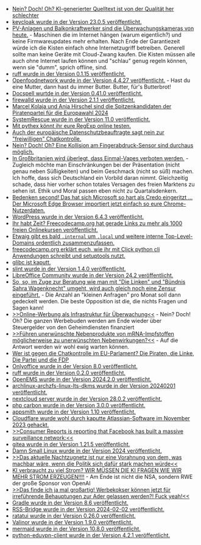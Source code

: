 * [Nein? Doch! Oh? KI-generierter Quelltext ist von der Qualität her schlechter](http://blog.fefe.de/?ts=9b4860e4)
* [keycloak wurde in der Version 23.0.5 veröffentlicht.](https://github.com/keycloak/keycloak/releases/tag/23.0.5)
* [PV-Anlagen und Balkonkraftwerker sind die Überwachungskameras von heute.](https://www.borncity.com/blog/2024/01/29/cybersecurity-die-risiken-bei-solaranlagen/) - Maschinen die im Internet hängen (warum eigentlich?) und keine Firmwareupdates mehr erhalten. Nach Ende der Garantiezeit würde ich die Kisten einfach ohne Internetzugriff betreiben. Generell sollte man keine Geräte mit Cloud-Zwang kaufen. Die Kisten müssen alle auch ohne Internet laufen können und "schlau" genug regeln können, wenn sie "dumm", sprich offline, sind.
* [ruff wurde in der Version 0.1.15 veröffentlicht.](https://github.com/astral-sh/ruff/releases/tag/v0.1.15)
* [Openfoodnetwork wurde in der Version 4.4.27 veröffentlicht.](https://github.com/openfoodfoundation/openfoodnetwork/releases/tag/v4.4.27) - Hast du eine Mutter, dann hast du immer Butter. Butter, für's Butterbrot!
* [Docspell wurtde in der Version 0.41.0 veröffentlicht.](https://github.com/eikek/docspell/releases/tag/v0.41.0)
* [firewalld wurde in der Version 2.1.1 veröffentlicht.](https://github.com/firewalld/firewalld/releases/tag/v2.1.1)
* [Marcel Kolaja und Anja Hirschel sind die Spitzenkandidaten der Piratenpartei für die Europawahl 2024](https://www.patrick-breyer.de/europaeische-piratenpartei-nominiert-marcel-kolaja-und-anja-hirschel-als-spitzenkandidaten-fuer-die-europawahl-2024/)
* [SystemRescue wurde in der Version 11.0 veröffentlicht.](https://www.system-rescue.org/Changes-x86/)
* [Mit pythex könnt ihr eure RegExp online testen.](https://improveandrepeat.com/2024/01/python-friday-211-first-steps-with-regular-expressions/)
* [Auch der europäische Datenschutzbeauftragte sagt nein zur "freiwilligen" Chatkontrolle.](https://netzpolitik.org/2024/grundrechte-europaeischer-datenschutzbeauftragter-lehnt-freiwillige-chatkontrolle-ab/)
* [Nein? Doch! Oh? Eine Kollision am Fingerabdruck-Sensor sind durchaus möglich.](https://www.kuketz-blog.de/fingerabdruck-sensor-tochter-kann-google-pixel-8-entsperren/)
* [In Großbritanien wird überlegt, dass Einmal-Vapes verboten werden.](http://blog.fefe.de/?ts=9b4678eb) - Zugleich möchte man Einschränkungen bei der Präsentation (nicht genau neben Süßigkeiten) und beim Geschmack (nicht so süß) machen. Ich hoffe, dass sich Deutschland ein Vorbild daran nimmt. Gleichzeitig schade, dass hier vorher schon totales Versagen des freien Marktens zu sehen ist. Ethik und Moral passen eben nicht zu Quartalsdenkern.
* [Bedenken second! Das hat sich Microsoft so hart als Credo eingeritzt ... Der Microsoft Edge Browser importiert jetzt einfach so eure Chrome-Nutzerdaten.](https://www.borncity.com/blog/2024/01/31/microsoft-edge-importiert-chrome-nutzerdaten-ohne-rckfrage/)
* [WordPress wurde in der Version 6.4.3 veröffentlicht.](https://wordpress.org/news/2024/01/wordpress-6-4-3-maintenance-and-security-release/)
* [Ihr habt Zeit? Freecodecamp.org hat gerade Links zu mehr als 1000 freien Onlinekursen veröffentlicht.](https://www.freecodecamp.org/news/new-online-courses/)
* [Etwaig gibt es bald `.internal` um `.local` und weitere interne Top-Level-Domains ordentlich zusammenzufassen.](https://www.linux-magazin.de/news/das-internet-soll-eine-interne-top-level-domain-bekommen/)
* [freecodecamp.org erklärt euch, wie ihr mit Click python cli Anwendungen schreibt und setuptools nutzt.](https://www.freecodecamp.org/news/tui-applications-with-click-and-trogon/)
* [glibc ist kaputt.](http://blog.fefe.de/?ts=9b44d75f)
* [slint wurde in der Version 1.4.0 veröffentlicht.](https://github.com/slint-ui/slint/releases/tag/v1.4.0)
* [LibreOffice Community wurde in der Version 24.2 veröffentlicht.](https://lwn.net/Articles/960344/)
* [So, so, im Zuge zur Beratung wie man mit "Die Linken" und "Bündnis Sahra Wagenknecht" umgeht, wird auch gleich noch eine Zensur eingeführt.](https://www.ccc.de/de/updates/2024/parlamentarisches-fragerecht-nicht-beschneiden) - Die Anzahl an "kleinen Anfragen" pro Monat soll dann gedeckelt werden. Die beste Opposition ist die, die nichts Fragen und Sagen kann!
* [>>Online-Werbung als Infrastruktur für Überwachung<<](https://netzpolitik.org/2024/standortdaten-tracking-firma-will-milliarden-handys-ueberwachen-koennen/) - Nein? Doch! Oh? Die ganzen Werbebuden werden am Ende wieder über Steuergelder von den Geheimdiensten finanziert
* [>>Führen unerwünschte Nebenprodukte von mRNA-Impfstoffen möglicherweise zu unerwünschten Nebenwirkungen?<<](https://impfentscheidung.online/die-unerwuenschten-nebenprodukte-der-covid-19-impfstoffe/) - Auf die Antwort werden wir wohl ewig warten können.
* [Wer ist gegen die Chatkontrolle im EU-Parlament? Die Piraten, die Linke, Die Partei und die FDP](https://www.patrick-breyer.de/chatkontrolle-heute-im-eu-parlament-morgen-vor-gericht/)
* [Onlyoffice wurde in der Version 8.0 veröffentlicht.](https://www.linux-magazin.de/news/onlyoffice-docs-8-0-bringt-ausfuellbare-pdf-formulare/)
* [ruff wurde in der Version 0.2.0 veröffentlicht.](https://github.com/astral-sh/ruff/releases/tag/v0.2.0)
* [OpenEMS wurde in der Version 2024.2.0 veröffentlicht.](https://github.com/OpenEMS/openems/releases/tag/2024.2.0)
* [archlinux-archzfs-linux-lts-dkms wurde in der Version 20240201 veröffentlicht.](https://github.com/stevleibelt/arch-linux-live-cd-iso-with-zfs/releases/tag/20240201)
* [nextcloud server wurde in der Version 28.0.2 veröffentlicht.](https://github.com/nextcloud/server/releases/tag/v28.0.2)
* [php carbon wurde in der Version 3.0.0 veröffentlicht.](https://github.com/briannesbitt/Carbon/releases/tag/3.0.0)
* [appsmith wurde in der Version 1.10 veröffentlicht.](https://github.com/appsmithorg/appsmith/releases/tag/v1.10)
* [Cloudflare wurde wohl durch kaputte Atlassian-Software im November 2023 gehackt.](https://www.borncity.com/blog/2024/02/02/cloudflare-im-nov-2023-gehackt/)
* [>>Consumer Reports is reporting that Facebook has built a massive surveillance network:<<](https://www.schneier.com/blog/archives/2024/02/facebooks-extensive-surveillance-network.html)
* [gitea wurde in der Version 1.21.5 veröffentlicht.](https://github.com/go-gitea/gitea/releases/tag/v1.21.5)
* [Damn Small Linux wurde in der Version 2024 veröffentlicht.](https://lwn.net/Articles/960446/)
* [>>Das aktuelle Nachtzugnetz ist nur eine Vorahnung von dem, was machbar wäre, wenn die Politik sich dafür stark machen würde<<](https://letsflip.de/nachtzuege/)
* [KI verbraucht zu viel Strom? WIR MÜSSEN DIE KI FRAGEN WIE WIR MEHR STROM ERZEUGEN!!!!](https://blog.fefe.de/?ts=9b43f235) - Am Ende ist nicht die NSA, sondern RWE der große Sponsor von OpenAI
* [>>Das finde ich ja mal großartig! Werbekokser können jetzt für irreführende Behauptungen zur Ader gelassen werden?! Fuck yeah!<<](https://blog.fefe.de/?ts=9b43e461)
* [Gradle wurde in der Version 8.6 veröffentlicht.](https://github.com/gradle/gradle/releases/tag/v8.6.0)
* [RSS-Bridge wurde in der Version 2024-02-02 veröffentlicht.](https://github.com/RSS-Bridge/rss-bridge/releases/tag/2024-02-02)
* [ratatui wurde in der Version 0.26.0 veröffentlicht.](https://github.com/ratatui-org/ratatui/releases/tag/v0.26.0)
* [Valinor wurde in der Version 1.9.0 veröffentlicht.](https://github.com/CuyZ/Valinor/releases/tag/1.9.0)
* [mermaid wurde in der Version 10.8.0 veröffentlicht.](https://github.com/mermaid-js/mermaid/releases/tag/v10.8.0)
* [python-eduvpn-client wurde in der Version 4.2.1 veröffentlicht.](https://github.com/eduvpn/python-eduvpn-client/releases/tag/4.2.1)
